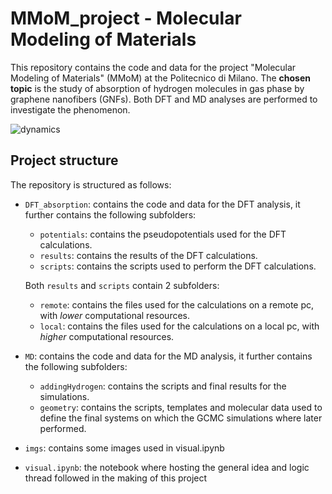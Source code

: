 # MMoM_project - Molecular Modeling of Materials

This repository contains the code and data for the project "Molecular Modeling of Materials" (MMoM) at the Politecnico di Milano. The <b>chosen topic</b> is the study of absorption of hydrogen molecules in gas phase by graphene nanofibers (GNFs). Both DFT and MD analyses are performed to investigate the phenomenon.

![dynamics](https://github.com/ApprehensiveKnee/MMoM_project/blob/main/imgs/movie.gif)

## Project structure

The repository is structured as follows:


- `DFT_absorption`: contains the code and data for the DFT analysis, it further contains the following subfolders:
  - `potentials`: contains the pseudopotentials used for the DFT calculations.
  - `results`: contains the results of the DFT calculations.
  - `scripts`: contains the scripts used to perform the DFT calculations.

  Both `results` and `scripts` contain 2 subfolders:
    - `remote`: contains the files used for the calculations on a remote pc, with <i>lower</i> computational resources.
    - `local`: contains the files used for the calculations on a local pc, with <i>higher</i> computational resources.

- `MD`: contains the code and data for the MD analysis, it further contains the following subfolders:
  - `addingHydrogen`: contains the scripts and final results for the simulations.
  - `geometry`: contains the scripts, templates and molecular data used to define the final systems on which the GCMC simulations where later performed.

- `imgs`: contains some images used in visual.ipynb

- `visual.ipynb`: the notebook where hosting the general idea and logic thread followed in the making of this project